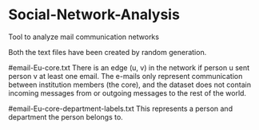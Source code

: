# Social-Network-Analysis
Tool to analyze mail communication networks 

Both the text files have been created by random generation.  

#email-Eu-core.txt
There is an edge (u, v) in the network if person u sent person v at least one email. The e-mails only represent communication between institution members (the core), and the dataset does not contain incoming messages from or outgoing messages to the rest of the world.

#email-Eu-core-department-labels.txt
This represents a person and department the person belongs to.
